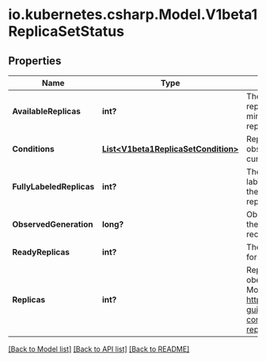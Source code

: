 # io.kubernetes.csharp.Model.V1beta1ReplicaSetStatus
## Properties

Name | Type | Description | Notes
------------ | ------------- | ------------- | -------------
**AvailableReplicas** | **int?** | The number of available replicas (ready for at least minReadySeconds) for this replica set. | [optional] 
**Conditions** | [**List&lt;V1beta1ReplicaSetCondition&gt;**](V1beta1ReplicaSetCondition.md) | Represents the latest available observations of a replica set&#39;s current state. | [optional] 
**FullyLabeledReplicas** | **int?** | The number of pods that have labels matching the labels of the pod template of the replicaset. | [optional] 
**ObservedGeneration** | **long?** | ObservedGeneration reflects the generation of the most recently observed ReplicaSet. | [optional] 
**ReadyReplicas** | **int?** | The number of ready replicas for this replica set. | [optional] 
**Replicas** | **int?** | Replicas is the most recently oberved number of replicas. More info: http://kubernetes.io/docs/user-guide/replication-controller#what-is-a-replication-controller | 

[[Back to Model list]](../README.md#documentation-for-models) [[Back to API list]](../README.md#documentation-for-api-endpoints) [[Back to README]](../README.md)


